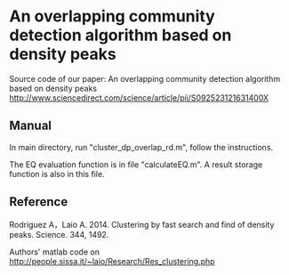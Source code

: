 # An overlapping community detection algorithm based on density peaks
Source code of our paper: An overlapping community detection algorithm based on density peaks
http://www.sciencedirect.com/science/article/pii/S092523121631400X

## Manual
In main directory, run "cluster_dp_overlap_rd.m", follow the instructions. 

The EQ evaluation function is in file "calculateEQ.m". A result storage function is also in this file.

## Reference
Rodriguez A，Laio A. 2014. Clustering by fast search and find of density peaks.  Science. 344, 1492.

Authors' matlab code on http://people.sissa.it/~laio/Research/Res_clustering.php
